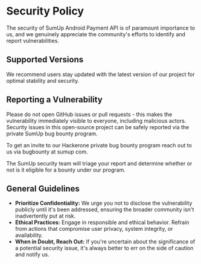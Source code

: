 # Security Policy

The security of SumUp Android Payment API is of paramount importance to us, and we genuinely appreciate the community's efforts to identify and report vulnerabilities.

## Supported Versions

We recommend users stay updated with the latest version of our project for optimal stability and security.

## Reporting a Vulnerability

Please do not open GitHub issues or pull requests - this makes the vulnerability immediately visible to everyone, including malicious actors. Security issues in this open-source project can be safely reported via the private SumUp bug bounty program. 

To get an invite to our Hackerone private bug bounty program reach out to us via bugbounty at sumup com.

The SumUp security team will triage your report and determine whether or not is it eligible for a bounty under our program.

## General Guidelines

- **Prioritize Confidentiality:** We urge you not to disclose the vulnerability publicly until it's been addressed, ensuring the broader community isn't inadvertently put at risk.
- **Ethical Practices:** Engage in responsible and ethical behavior. Refrain from actions that compromise user privacy, system integrity, or availability.
- **When in Doubt, Reach Out:** If you're uncertain about the significance of a potential security issue, it's always better to err on the side of caution and notify us.
